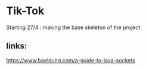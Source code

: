 # Tik-Tok

Starting 27/4 : making the base skeleton of the project

## links:
https://www.baeldung.com/a-guide-to-java-sockets